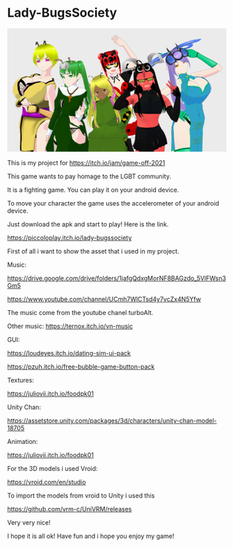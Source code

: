 # Lady-BugsSociety
![alt text](https://github.com/piccoloplay/Lady-BugsSociety/blob/main/Assets/group.png)

This is my project for https://itch.io/jam/game-off-2021

This game wants to pay homage to the LGBT community. 

It is a fighting game. You can play it on your android device. 

To move your character the game uses the accelerometer of your android device.


Just download the apk and start to play! Here is the link.

https://piccoloplay.itch.io/lady-bugssociety

First of all i want to show the asset that i used in my project.

Music:

https://drive.google.com/drive/folders/1jafgQdxgMorNF8BAGzdo_5VlFWsn3Gm5


https://www.youtube.com/channel/UCmh7WlCTsd4y7vcZx4N5Yfw


The music come from the youtube chanel turboAlt.


Other music: https://ternox.itch.io/vn-music


GUI: 

https://loudeyes.itch.io/dating-sim-ui-pack

https://pzuh.itch.io/free-bubble-game-button-pack

Textures:

https://juliovii.itch.io/foodpk01

Unity Chan:

https://assetstore.unity.com/packages/3d/characters/unity-chan-model-18705

Animation:

https://juliovii.itch.io/foodpk01

For the 3D models i used Vroid:


https://vroid.com/en/studio


To import the models from vroid to Unity i used this


https://github.com/vrm-c/UniVRM/releases


Very very nice! 

I hope it is all ok! Have fun and i hope you enjoy my game!


